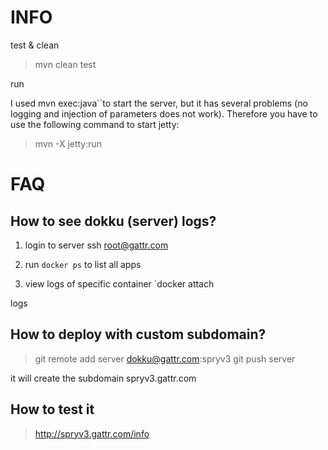 # INFO

test & clean

> mvn clean test

run

I used mvn exec:java``to start the server, but it has several problems (no logging and injection of parameters does not work).
Therefore you have to use the following command to start jetty:

> mvn -X jetty:run


# FAQ

## How to see dokku (server) logs?

1. login to server ssh root@gattr.com

2. run `docker ps` to list all apps

3. view logs of specific container `docker attach <container>

logs

## How to deploy with custom subdomain?

> git remote add server dokku@gattr.com:spryv3
> git push server

it will create the subdomain spryv3.gattr.com

## How to test it
> http://spryv3.gattr.com/info